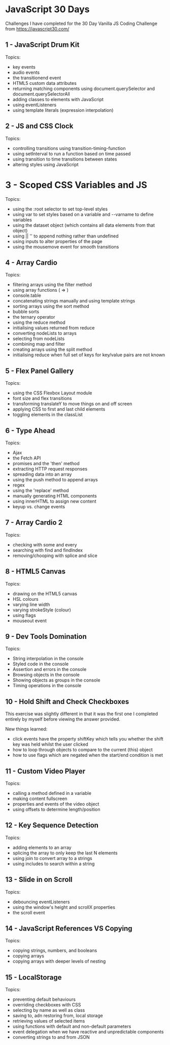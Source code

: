 # JavaScript 30 Days

Challenges I have completed for the 30 Day Vanilla JS Coding Challenge from https://javascript30.com/

## 1 - JavaScript Drum Kit

Topics: 

* key events
* audio events
* the transitionend event
* HTML5 custom data attributes
* returning matching components using document.querySelector and document.querySelectorAll
* adding classes to elements with JavaScript
* using eventListeners
* using template literals (expression interpolation)

## 2 - JS and CSS Clock

Topics: 

* controlling transitions using transition-timing-function
* using setInterval to run a function based on time passed
* using transition to time transitions between states
* altering styles using JavaScript

# 3 - Scoped CSS Variables and JS

Topics:

* using the :root selector to set top-level styles
* using var to set styles based on a variable and --varname to define variables
* using the dataset object (which contains all data elements from that object)
* using || '' to append nothing rather than undefined
* using inputs to alter properties of the page
* using the mousemove event for smooth transitions

## 4 - Array Cardio

Topics:

* filtering arrays using the filter method
* using array functions ( => )
* console.table
* concatenating strings manually and using template strings
* sorting arrays using the sort method
* bubble sorts
* the ternary operator
* using the reduce method
* initialising values returned from reduce
* converting nodeLists to arrays
* selecting from nodeLists
* combining map and filter
* creating arrays using the split method
* initialising reduce when full set of keys for key/value pairs are not known

## 5 - Flex Panel Gallery

Topics: 

* using the CSS Flexbox Layout module
* font size and flex transitions
* transforming translateY to move things on and off screen
* applying CSS to first and last child elements
* toggling elements in the classList

## 6 - Type Ahead

Topics:

* Ajax
* the Fetch API
* promises and the 'then' method
* extracting HTTP request responses
* spreading data into an array
* using the push method to append arrays
* regex
* using the 'replace' method
* manually generating HTML components
* using innerHTML to assign new content
* keyup vs. change events

## 7 - Array Cardio 2

Topics: 

* checking with some and every
* searching with find and findIndex
* removing/chooping with splice and slice

## 8 - HTML5 Canvas

Topics: 

* drawing on the HTML5 canvas
* HSL colours
* varying line width
* varying strokeStyle (colour)
* using flags
* mouseout event

## 9 - Dev Tools Domination

Topics: 

* String interpolation in the console
* Styled code in the console
* Assertion and errors in the console
* Browsing objects in the console
* Showing objects as groups in the console
* Timing operations in the console

## 10 - Hold Shift and Check Checkboxes

This exercise was slightly different in that it was the first one I completed entirely by myself before viewing the answer provided.

New things learned:

* click events have the property shiftKey which tells you whether the shift key was held whilst the user clicked
* how to loop through objects to compare to the current (this) object
* how to use flags which are negated when the start/end condition is met

## 11 - Custom Video Player

Topics:

* calling a method defined in a variable
* making content fullscreen
* properties and events of the video object
* using offsets to determine length/position

## 12 - Key Sequence Detection

Topics:

* adding elements to an array
* splicing the array to only keep the last N elements
* using join to convert array to a strings
* using includes to search within a string

## 13 - Slide in on Scroll

Topics:

* debouncing eventListeners
* using the window's height and scrollX properties
* the scroll event

## 14 - JavaScript References VS Copying

Topics:

* copying strings, numbers, and booleans
* copying arrays
* copying arrays with deeper levels of nesting

## 15 - LocalStorage

Topics:

* preventing default behaviours
* overriding checkboxes with CSS
* selecting by name as well as class
* saving to, adn restoring from, local storage
* retrieving values of selected items
* using functions with default and non-default parameters
* event delegation when we have reactive and unpredictable components
* converting strings to and from JSON